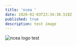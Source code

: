 ```yaml
---
title: 'ncea '
date: 2020-02-03T23:34:30.518Z
published: true
description: test image
---
```

![ncea logo test](/images/uploads/ncea-logo.svg "ncea title")
